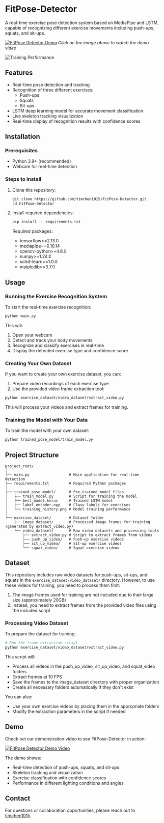 # FitPose-Detector

A real-time exercise pose detection system based on MediaPipe and LSTM, capable of recognizing different exercise movements including push-ups, squats, and sit-ups.

[![FitPose Detector Demo](https://img.youtube.com/vi/UjlId3CEh6U/0.jpg)](https://youtu.be/UjlId3CEh6U?si=oL9TPSlOcomv-AIG)
*Click on the image above to watch the demo video*

![Training Performance](https://github.com/timchen1015/FitPose-Detector/raw/main/trained_pose_model/training_history.png)

## Features

- Real-time pose detection and tracking
- Recognition of three different exercises:
  - Push-ups
  - Squats
  - Sit-ups
- LSTM deep learning model for accurate movement classification
- Live skeleton tracking visualization
- Real-time display of recognition results with confidence scores

## Installation

### Prerequisites

- Python 3.8+ (recommended)
- Webcam for real-time detection

### Steps to Install

1. Clone this repository:
   ```bash
   git clone https://github.com/timchen1015/FitPose-Detector.git
   cd FitPose-Detector
   ```

2. Install required dependencies:
   ```bash
   pip install -r requirements.txt
   ```

   Required packages:
   - tensorflow>=2.13.0
   - mediapipe==0.10.14
   - opencv-python>=4.8.0
   - numpy>=1.24.0
   - scikit-learn>=1.0.0
   - matplotlib>=3.7.0

## Usage

### Running the Exercise Recognition System

To start the real-time exercise recognition:

```bash
python main.py
```

This will:
1. Open your webcam
2. Detect and track your body movements
3. Recognize and classify exercises in real-time
4. Display the detected exercise type and confidence score

### Creating Your Own Dataset

If you want to create your own exercise dataset, you can:

1. Prepare video recordings of each exercise type
2. Use the provided video frame extraction tool:

```bash
python exercise_dataset/video_dataset/extract_video.py
```

This will process your videos and extract frames for training.

### Training the Model with Your Data

To train the model with your own dataset:

```bash
python trained_pose_model/train_model.py
```

## Project Structure

```
project_root/
│
├── main.py                  # Main application for real-time detection
├── requirements.txt         # Required Python packages
│
├── trained_pose_model/      # Pre-trained model files
│   ├── train_model.py       # Script for training the model
│   ├── best_model.keras     # Trained LSTM model
│   ├── label_encoder.npy    # Class labels for exercises
│   └── training_history.png # Model training performance
│
└── exercise_dataset/        # Dataset folder 
    ├── image_dataset/       # Processed image frames for training (generated by extract_video.py)
    └── video_dataset/       # Raw video datasets and processing tools
        ├── extract_video.py # Script to extract frames from videos
        ├── push_up_video/   # Push-up exercise videos
        ├── sit_up_video/    # Sit-up exercise videos
        └── squat_video/     # Squat exercise videos
```

## Dataset

This repository includes raw video datasets for push-ups, sit-ups, and squats in the `exercise_dataset/video_dataset/` directory. However, to use these videos for training, you need to process them first:

1. The image frames used for training are not included due to their large size (approximately 20GB)
2. Instead, you need to extract frames from the provided video files using the included script

### Processing Video Dataset

To prepare the dataset for training:

```bash
# Run the frame extraction script
python exercise_dataset/video_dataset/extract_video.py
```

This script will:
- Process all videos in the push_up_video, sit_up_video, and squat_video folders
- Extract frames at 10 FPS
- Save the frames to the image_dataset directory with proper organization
- Create all necessary folders automatically if they don't exist

You can also:
- Use your own exercise videos by placing them in the appropriate folders
- Modify the extraction parameters in the script if needed

## Demo

Check out our demonstration video to see FitPose-Detector in action:

[![FitPose Detector Demo Video](https://img.youtube.com/vi/UjlId3CEh6U/0.jpg)](https://youtu.be/UjlId3CEh6U?si=oL9TPSlOcomv-AIG)

The demo shows:
- Real-time detection of push-ups, squats, and sit-ups
- Skeleton tracking and visualization
- Exercise classification with confidence scores
- Performance in different lighting conditions and angles

## Contact

For questions or collaboration opportunities, please reach out to [timchen1015](https://github.com/timchen1015).
